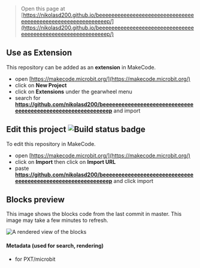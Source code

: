 
> Open this page at [https://nikolasd200.github.io/beeeeeeeeeeeeeeeeeeeeeeeeeeeeeeeeeeeeeeeeeeeeeeeeeeeeeeeeeeep/](https://nikolasd200.github.io/beeeeeeeeeeeeeeeeeeeeeeeeeeeeeeeeeeeeeeeeeeeeeeeeeeeeeeeeeeep/)

## Use as Extension

This repository can be added as an **extension** in MakeCode.

* open [https://makecode.microbit.org/](https://makecode.microbit.org/)
* click on **New Project**
* click on **Extensions** under the gearwheel menu
* search for **https://github.com/nikolasd200/beeeeeeeeeeeeeeeeeeeeeeeeeeeeeeeeeeeeeeeeeeeeeeeeeeeeeeeeeeep** and import

## Edit this project ![Build status badge](https://github.com/nikolasd200/beeeeeeeeeeeeeeeeeeeeeeeeeeeeeeeeeeeeeeeeeeeeeeeeeeeeeeeeeeep/workflows/MakeCode/badge.svg)

To edit this repository in MakeCode.

* open [https://makecode.microbit.org/](https://makecode.microbit.org/)
* click on **Import** then click on **Import URL**
* paste **https://github.com/nikolasd200/beeeeeeeeeeeeeeeeeeeeeeeeeeeeeeeeeeeeeeeeeeeeeeeeeeeeeeeeeeep** and click import

## Blocks preview

This image shows the blocks code from the last commit in master.
This image may take a few minutes to refresh.

![A rendered view of the blocks](https://github.com/nikolasd200/beeeeeeeeeeeeeeeeeeeeeeeeeeeeeeeeeeeeeeeeeeeeeeeeeeeeeeeeeeep/raw/master/.github/makecode/blocks.png)

#### Metadata (used for search, rendering)

* for PXT/microbit
<script src="https://makecode.com/gh-pages-embed.js"></script><script>makeCodeRender("{{ site.makecode.home_url }}", "{{ site.github.owner_name }}/{{ site.github.repository_name }}");</script>
